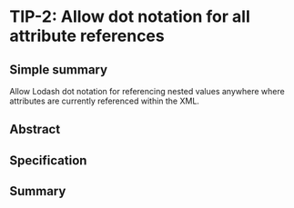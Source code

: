 # TIP-2: Allow dot notation for all attribute references

## Simple summary

Allow Lodash dot notation for referencing nested values anywhere where attributes are currently 
referenced within the XML. 

## Abstract

## Specification

## Summary